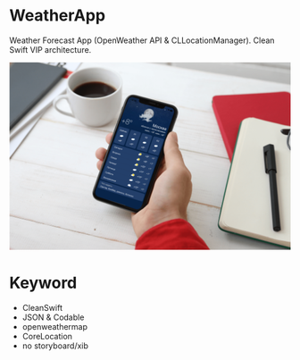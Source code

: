# WeatherApp
Weather Forecast App (OpenWeather API &amp; CLLocationManager). Clean Swift VIP architecture.

<img src="https://raw.githubusercontent.com/NikitaLomovtsev/WeatherApp/main/weatherapppromo.png?raw=true" />

# Keyword

* CleanSwift
* JSON & Codable
* openweathermap
* CoreLocation
* no storyboard/xib
